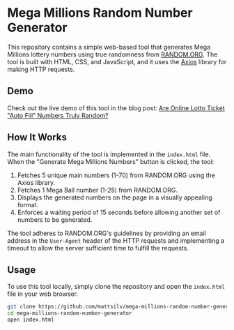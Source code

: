 # Mega Millions Random Number Generator

This repository contains a simple web-based tool that generates Mega Millions lottery numbers using true randomness from [RANDOM.ORG](https://www.random.org/). The tool is built with HTML, CSS, and JavaScript, and it uses the [Axios](https://github.com/axios/axios) library for making HTTP requests.

## Demo

Check out the live demo of this tool in the blog post: [Are Online Lotto Ticket "Auto Fill" Numbers Truly Random?](https://silv.blog/are-online-lotto-ticket-auto-fill-numbers-truly-random/)

## How It Works

The main functionality of the tool is implemented in the `index.html` file. When the "Generate Mega Millions Numbers" button is clicked, the tool:

1. Fetches 5 unique main numbers (1-70) from RANDOM.ORG using the Axios library.
2. Fetches 1 Mega Ball number (1-25) from RANDOM.ORG.
3. Displays the generated numbers on the page in a visually appealing format.
4. Enforces a waiting period of 15 seconds before allowing another set of numbers to be generated.

The tool adheres to RANDOM.ORG's guidelines by providing an email address in the `User-Agent` header of the HTTP requests and implementing a timeout to allow the server sufficient time to fulfill the requests.

## Usage

To use this tool locally, simply clone the repository and open the `index.html` file in your web browser.

```bash
git clone https://github.com/mattsilv/mega-millions-random-number-generator.git
cd mega-millions-random-number-generator
open index.html
